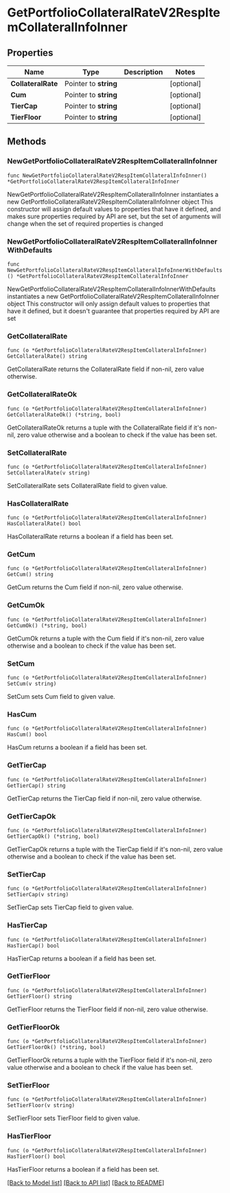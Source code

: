 # GetPortfolioCollateralRateV2RespItemCollateralInfoInner

## Properties

Name | Type | Description | Notes
------------ | ------------- | ------------- | -------------
**CollateralRate** | Pointer to **string** |  | [optional] 
**Cum** | Pointer to **string** |  | [optional] 
**TierCap** | Pointer to **string** |  | [optional] 
**TierFloor** | Pointer to **string** |  | [optional] 

## Methods

### NewGetPortfolioCollateralRateV2RespItemCollateralInfoInner

`func NewGetPortfolioCollateralRateV2RespItemCollateralInfoInner() *GetPortfolioCollateralRateV2RespItemCollateralInfoInner`

NewGetPortfolioCollateralRateV2RespItemCollateralInfoInner instantiates a new GetPortfolioCollateralRateV2RespItemCollateralInfoInner object
This constructor will assign default values to properties that have it defined,
and makes sure properties required by API are set, but the set of arguments
will change when the set of required properties is changed

### NewGetPortfolioCollateralRateV2RespItemCollateralInfoInnerWithDefaults

`func NewGetPortfolioCollateralRateV2RespItemCollateralInfoInnerWithDefaults() *GetPortfolioCollateralRateV2RespItemCollateralInfoInner`

NewGetPortfolioCollateralRateV2RespItemCollateralInfoInnerWithDefaults instantiates a new GetPortfolioCollateralRateV2RespItemCollateralInfoInner object
This constructor will only assign default values to properties that have it defined,
but it doesn't guarantee that properties required by API are set

### GetCollateralRate

`func (o *GetPortfolioCollateralRateV2RespItemCollateralInfoInner) GetCollateralRate() string`

GetCollateralRate returns the CollateralRate field if non-nil, zero value otherwise.

### GetCollateralRateOk

`func (o *GetPortfolioCollateralRateV2RespItemCollateralInfoInner) GetCollateralRateOk() (*string, bool)`

GetCollateralRateOk returns a tuple with the CollateralRate field if it's non-nil, zero value otherwise
and a boolean to check if the value has been set.

### SetCollateralRate

`func (o *GetPortfolioCollateralRateV2RespItemCollateralInfoInner) SetCollateralRate(v string)`

SetCollateralRate sets CollateralRate field to given value.

### HasCollateralRate

`func (o *GetPortfolioCollateralRateV2RespItemCollateralInfoInner) HasCollateralRate() bool`

HasCollateralRate returns a boolean if a field has been set.

### GetCum

`func (o *GetPortfolioCollateralRateV2RespItemCollateralInfoInner) GetCum() string`

GetCum returns the Cum field if non-nil, zero value otherwise.

### GetCumOk

`func (o *GetPortfolioCollateralRateV2RespItemCollateralInfoInner) GetCumOk() (*string, bool)`

GetCumOk returns a tuple with the Cum field if it's non-nil, zero value otherwise
and a boolean to check if the value has been set.

### SetCum

`func (o *GetPortfolioCollateralRateV2RespItemCollateralInfoInner) SetCum(v string)`

SetCum sets Cum field to given value.

### HasCum

`func (o *GetPortfolioCollateralRateV2RespItemCollateralInfoInner) HasCum() bool`

HasCum returns a boolean if a field has been set.

### GetTierCap

`func (o *GetPortfolioCollateralRateV2RespItemCollateralInfoInner) GetTierCap() string`

GetTierCap returns the TierCap field if non-nil, zero value otherwise.

### GetTierCapOk

`func (o *GetPortfolioCollateralRateV2RespItemCollateralInfoInner) GetTierCapOk() (*string, bool)`

GetTierCapOk returns a tuple with the TierCap field if it's non-nil, zero value otherwise
and a boolean to check if the value has been set.

### SetTierCap

`func (o *GetPortfolioCollateralRateV2RespItemCollateralInfoInner) SetTierCap(v string)`

SetTierCap sets TierCap field to given value.

### HasTierCap

`func (o *GetPortfolioCollateralRateV2RespItemCollateralInfoInner) HasTierCap() bool`

HasTierCap returns a boolean if a field has been set.

### GetTierFloor

`func (o *GetPortfolioCollateralRateV2RespItemCollateralInfoInner) GetTierFloor() string`

GetTierFloor returns the TierFloor field if non-nil, zero value otherwise.

### GetTierFloorOk

`func (o *GetPortfolioCollateralRateV2RespItemCollateralInfoInner) GetTierFloorOk() (*string, bool)`

GetTierFloorOk returns a tuple with the TierFloor field if it's non-nil, zero value otherwise
and a boolean to check if the value has been set.

### SetTierFloor

`func (o *GetPortfolioCollateralRateV2RespItemCollateralInfoInner) SetTierFloor(v string)`

SetTierFloor sets TierFloor field to given value.

### HasTierFloor

`func (o *GetPortfolioCollateralRateV2RespItemCollateralInfoInner) HasTierFloor() bool`

HasTierFloor returns a boolean if a field has been set.


[[Back to Model list]](../README.md#documentation-for-models) [[Back to API list]](../README.md#documentation-for-api-endpoints) [[Back to README]](../README.md)


